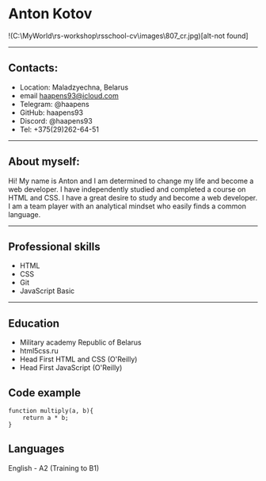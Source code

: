 
# Anton Kotov
!(C:\MyWorld\rs-workshop\rsschool-cv\images\807_cr.jpg)[alt-not found]

************

## Contacts: 
* Location: Maladzyechna, Belarus
* email haapens93@icloud.com
* Telegram: @haapens
* GitHub: haapens93
* Discord: @haapens93
* Tel: +375(29)262-64-51

************

## About myself: 
Hi! My name is Anton and I am determined to change my life and become a web developer. I have independently studied and completed a course on HTML and CSS. I have a great desire to study and become a web developer. I am a team player with an analytical mindset who easily finds a common language. 

************

## Professional skills
* HTML
* CSS
* Git
* JavaScript Basic

************

## Education
* Military academy Republic of Belarus
* html5css.ru
* Head First HTML and CSS (O'Reilly)
* Head First JavaScript (O'Reilly)

## Code example

``` 
function multiply(a, b){
    return a * b;
}

```

## Languages

English - A2 (Training to B1)